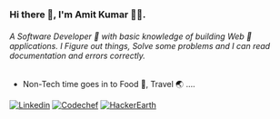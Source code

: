 ### Hi there 👋, I'm Amit Kumar 🧑‍💻.

###### A Software Developer 🚀 with basic knowledge of building Web 📱 applications. I Figure out things, Solve some problems and I can read documentation and errors correctly. 

* Non-Tech time goes in to Food 🍜, Travel 🌏 ....


[![Linkedin](https://img.shields.io/badge/LinkedIn-blue.svg?style=for-the-badge&logo=linkedin)](https://www.linkedin.com/in/amit-kumar-4082201a4)
[![Codechef](https://img.shields.io/badge/Codechef-blueviolet.svg?style=for-the-badge&logo=codechef)](https://www.codechef.com/users/amreda)
[![HackerEarth](https://img.shields.io/badge/GeeksforGeeks-300%20Problems%20SOlved-green=.svg?style=for-the-badge&logo=geeksforgeeks)](https://www.hackerearth.com/@shubhamofbce)
